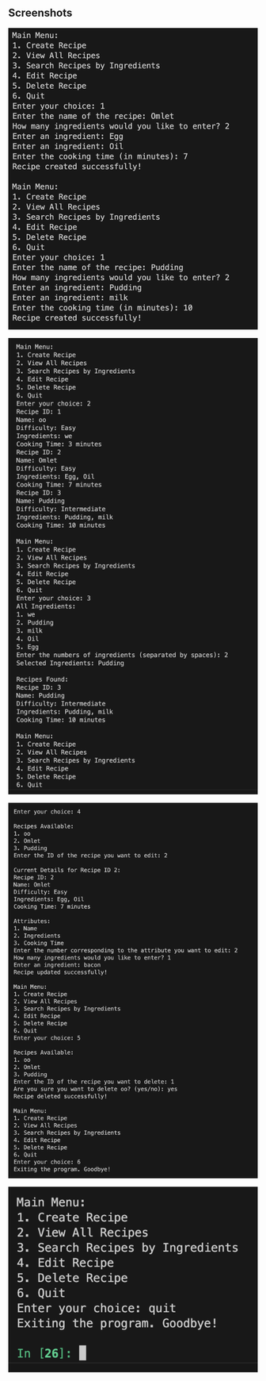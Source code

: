 ## Screenshots

![Step 47](./step47.png)

![Step 48](./step48.png)

![Step 49](./step49.png)

![Step 50](./step50.png)